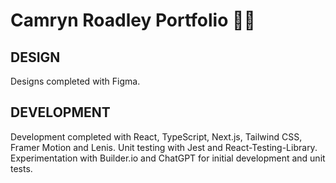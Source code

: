 # Camryn Roadley Portfolio 👩‍💻

## DESIGN
Designs completed with Figma.

## DEVELOPMENT
Development completed with React, TypeScript, Next.js, Tailwind CSS, Framer Motion and Lenis. Unit testing with Jest and React-Testing-Library. Experimentation with Builder.io and ChatGPT for initial development and unit tests.
